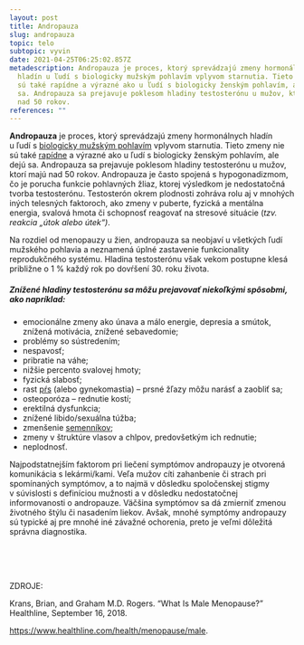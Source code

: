 ```yaml
---
layout: post
title: Andropauza
slug: andropauza
topic: telo
subtopic: vyvin
date: 2021-04-25T06:25:02.857Z
metadescription: Andropauza je proces, ktorý sprevádzajú zmeny hormonálnych
  hladín u ľudí s biologicky mužským pohlavím vplyvom starnutia. Tieto zmeny nie
  sú také rapídne a výrazné ako u ľudí s biologicky ženským pohlavím, ale dejú
  sa. Andropauza sa prejavuje poklesom hladiny testosterónu u mužov, ktorí majú
  nad 50 rokov.
references: ""
---
```

**Andropauza** je proces, ktorý sprevádzajú zmeny hormonálnych hladín u ľudí s [biologicky mužským pohlavím](/pohlavna-anatomia/) vplyvom starnutia. Tieto zmeny nie sú také [rapídne](/menopauza/) a výrazné ako u ľudí s biologicky ženským pohlavím, ale dejú sa. Andropauza sa prejavuje poklesom hladiny testosterónu u mužov, ktorí majú nad 50 rokov. Andropauza je často spojená s hypogonadizmom, čo je porucha funkcie pohlavných žliaz, ktorej výsledkom je nedostatočná tvorba testosterónu. Testosterón okrem plodnosti zohráva rolu aj v mnohých iných telesných faktoroch, ako zmeny v puberte, fyzická a mentálna energia, svalová hmota či schopnosť reagovať na stresové situácie (*tzv. reakcia „útok alebo útek“)*. 

Na rozdiel od menopauzy u žien, andropauza sa neobjaví u všetkých ľudí mužského pohlavia a neznamená úplné zastavenie funkcionality reprodukčného systému. Hladina testosterónu však vekom postupne klesá približne o 1 % každý rok po dovŕšení 30. roku života. 

##### **Znížené hladiny testosterónu sa môžu prejavovať niekoľkými spôsobmi, ako napríklad:**

* emocionálne zmeny ako únava a málo energie, depresia a smútok, znížená motivácia, znížené sebavedomie;
* problémy so sústredením;
* nespavosť;
* pribratie na váhe;
* nižšie percento svalovej hmoty;
* fyzická slabosť;
* rast [pŕs](/prsia/) (alebo gynekomastia) – prsné žľazy môžu narásť a zaobliť sa;
* osteoporóza – rednutie kostí;
* erektilná dysfunkcia;
* znížené libido/sexuálna túžba;
* zmenšenie [semenníkov](/vnutorne-pohlavne-ustrojenstvo-cloveka-s-penisom/);
* zmeny v štruktúre vlasov a chlpov, predovšetkým ich rednutie;
* neplodnosť. 

<div class='f-telo box-post'>

Najpodstatnejším faktorom pri liečení symptómov andropauzy je otvorená komunikácia s lekármi/kami. Veľa mužov cíti zahanbenie či strach pri spomínaných symptómov, a to najmä v dôsledku spoločenskej stigmy v súvislosti s definíciou mužnosti a v dôsledku nedostatočnej informovanosti o andropauze. Väčšina symptómov sa dá zmierniť zmenou životného štýlu či nasadením liekov. Avšak, mnohé symptómy andropauzy sú typické aj pre mnohé iné závažné ochorenia, preto je veľmi dôležitá správna diagnostika.

</div>

<br>

<br>

<br>

<p class="important-text">ZDROJE:</p>

Krans, Brian, and Graham M.D. Rogers. “What Is Male Menopause?” Healthline, September 16, 2018. 

<https://www.healthline.com/health/menopause/male>.